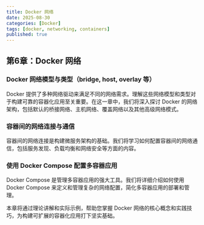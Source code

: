 ```yaml
---
title: Docker 网络
date: 2025-08-30
categories: [Docker]
tags: [docker, networking, containers]
published: true
---
```


## 第6章：Docker 网络

### Docker 网络模型与类型（bridge, host, overlay 等）

Docker 提供了多种网络驱动来满足不同的网络需求。理解这些网络模型和类型对于构建可靠的容器化应用至关重要。在这一章中，我们将深入探讨 Docker 的网络架构，包括默认的桥接网络、主机网络、覆盖网络以及其他高级网络模式。

### 容器间的网络连接与通信

容器间的网络连接是构建微服务架构的基础。我们将学习如何配置容器间的网络通信，包括服务发现、负载均衡和网络安全等方面的内容。

### 使用 Docker Compose 配置多容器应用

Docker Compose 是管理多容器应用的强大工具。我们将详细介绍如何使用 Docker Compose 来定义和管理复杂的网络配置，简化多容器应用的部署和管理。

本章将通过理论讲解和实际示例，帮助您掌握 Docker 网络的核心概念和实践技巧，为构建可扩展的容器化应用打下坚实基础。